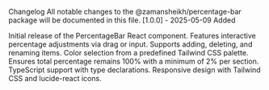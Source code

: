 Changelog
All notable changes to the @zamansheikh/percentage-bar package will be documented in this file.
[1.0.0] - 2025-05-09
Added

Initial release of the PercentageBar React component.
Features interactive percentage adjustments via drag or input.
Supports adding, deleting, and renaming items.
Color selection from a predefined Tailwind CSS palette.
Ensures total percentage remains 100% with a minimum of 2% per section.
TypeScript support with type declarations.
Responsive design with Tailwind CSS and lucide-react icons.


